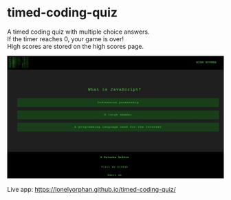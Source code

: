 # timed-coding-quiz

A timed coding quiz with multiple choice answers.  
If the timer reaches 0, your game is over!  
High scores are stored on the high scores page.  

![Screenshot](./assets/images/screenshot.jpg)

Live app: https://lonelyorphan.github.io/timed-coding-quiz/
